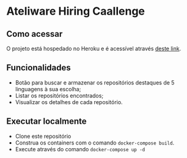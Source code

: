 

# Ateliware Hiring Caallenge

## Como acessar 
 O projeto está hospedado no Heroku e é acessível através [deste link](http://challenge.guixavier.com.br).

## Funcionalidades

- Botão para buscar e armazenar os repositórios destaques de 5 linguagens à sua escolha;
- Listar os repositórios encontrados;
- Visualizar os detalhes de cada repositório.
## Executar localmente
- Clone este repositório
- Construa os containers com o comando `docker-compose build`.
- Execute através do comando `docker-compose up -d`
